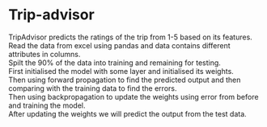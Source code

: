 # Trip-advisor
TripAdvisor predicts the ratings of the trip from 1-5 based on its features.<br/>
Read the data from excel using pandas and data contains different attributes in columns.</br>
Spilt the 90% of the data into training and remaining for testing.<br/>
First initialised the model with some layer and initialised its weights.</br>
Then using forward propagation to find the predicted output and then comparing with the training data to find the errors.<br/>
Then using backpropagation to update the weights using error from before and training the model.</br>
After updating the weights we will predict the output from the test data.<br/>



